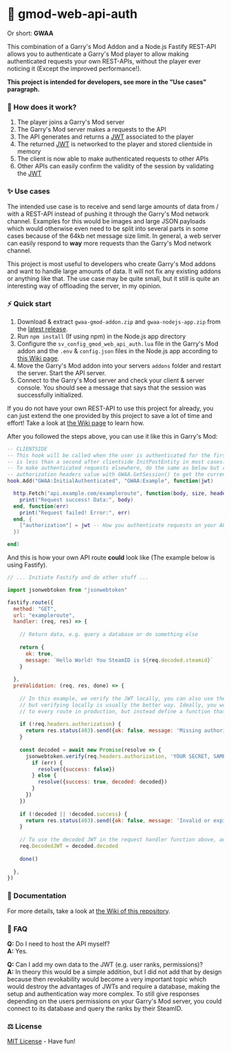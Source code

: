 # 🔑 gmod-web-api-auth

Or short: **GWAA**

This combination of a Garry's Mod Addon and a Node.js Fastify REST-API allows you to authenticate a Garry's Mod player to allow making authenticated requests your own REST-APIs, without the player ever noticing it (Except the improved performance!).

**This project is intended for developers, see more in the "Use cases" paragraph.**

### 📙 How does it work?
1. The player joins a Garry's Mod server
2. The Garry's Mod server makes a requests to the API
3. The API generates and returns a [JWT](https://jwt.io/) associated to the player
4. The returned [JWT](https://jwt.io/) is networked to the player and stored clientside in memory
5. The client is now able to make authenticated requests to other APIs
6. Other APIs can easily confirm the validity of the session by validating the [JWT](https://jwt.io/)

### ✨ Use cases
The intended use case is to receive and send large amounts of data from / with a REST-API instead of pushing it through the Garry's Mod network channel. Examples for this would be images and large JSON payloads which would otherwise even need to be split into several parts in some cases because of the 64kb net message size limit. In general, a web server can easily respond to **way** more requests than the Garry's Mod network channel.

This project is most useful to developers who create Garry's Mod addons and want to handle large amounts of data. It will not fix any existing addons or anything like that. The use case may be quite small, but it still is quite an interesting way of offloading the server, in my opinion.

### ⚡ Quick start
1. Download & extract `gwaa-gmod-addon.zip` and `gwaa-nodejs-app.zip` from the [latest release](https://github.com/luca1197/gmod-web-api-auth/releases).
2. Run `npm install` (If using npm) in the Node.js app directory
3. Configure the `sv_config_gmod_web_api_auth.lua` file in the Garry's Mod addon and the `.env` & `config.json` files in the Node.js app according to [this Wiki page](https://github.com/luca1197/gmod-web-api-auth/wiki/Configuration).
4. Move the Garry's Mod addon into your servers `addons` folder and restart the server. Start the API server.
5. Connect to the Garry's Mod server and check your client & server console. You should see a message that says that the session was successfully initialized.

If you do not have your own REST-API to use this project for already, you can just extend the one provided by this project to save a lot of time and effort! Take a look at [the Wiki page](https://github.com/luca1197/gmod-web-api-auth/wiki/Adding-your-own-routes-to-the-API) to learn how.

After you followed the steps above, you can use it like this in Garry's Mod:
```lua
-- CLIENTSIDE
-- This hook will be called when the user is authenticated for the first time which
-- is less than a second after clientside InitPostEntity in most cases.
-- To make authenticated requests elsewhere, do the same as below but replace the
-- authorization headers value with GWAA.GetSession() to get the currently valid JWT
hook.Add("GWAA:InitialAuthenticated", "GWAA:Example", function(jwt)

  http.Fetch("api.example.com/exampleroute", function(body, size, headers, code)
    print("Request success! Data:", body)
  end, function(err)
    print("Request failed! Error:", err)
  end, {
    ["authorization"] = jwt -- How you authenticate requests on your API may be completely different
  })

end)
```

And this is how your own API route **could** look like (The example below is using Fastify).
```js
// ... Initiate Fastify and do other stuff ...

import jsonwebtoken from "jsonwebtoken"

fastify.route({
  method: "GET",
  url: "exampleroute",
  handler: (req, res) => {
  
    // Return data, e.g. query a database or do something else
    
    return {
      ok: true,
      message: `Hello World! You SteamID is ${req.decoded.steamid}`
    }
    
  },
  preValidation: (req, res, done) => {
  
    // In this example, we verify the JWT locally, you can also use the /verify route of the projects API,
    // but verifying locally is usually the better way. Ideally, you would not add this big preValidation
    // to every route in production, but instead define a function that does all of this for example.
    
    if (!req.headers.authorization) {
      return res.status(403).send({ok: false, message: 'Missing authorization header'})
    }
    
    const decoded = await new Promise(resolve => {
      jsonwebtoken.verify(req.headers.authorization, 'YOUR SECRET, SAME AS SET IN .env OF PROJECT API', (err, decoded) => {
        if (err) {
          resolve({success: false})
        } else {
          resolve({success: true, decoded: decoded})
        }
      })
    })
    
    if (!decoded || !decoded.success) {
      return res.status(403).send({ok: false, message: 'Invalid or expired JWT'})
    }
    
    // To use the decoded JWT in the request handler function above, add it to the req object
    req.DecodedJWT = decoded.decoded
    
    done()
    
  },
})
```

### 📜 Documentation
For more details, take a look at [the Wiki of this repository](https://github.com/luca1197/gmod-web-api-auth/wiki).

### 🤔 FAQ
**Q:** Do I need to host the API myself?<br>
**A:** Yes.

**Q:** Can I add my own data to the JWT (e.g. user ranks, permissions)?<br>
**A:** In theory this would be a simple addition, but I did not add that by design because then revokability would become a very important topic which would destroy the advantages of JWTs and require a database, making the setup and authentication way more complex. To still give responses depending on the users permissions on your Garry's Mod server, you could connect to its database and query the ranks by their SteamID.

### ⚖️ License
[MIT License](https://github.com/luca1197/gmod-web-api-auth/blob/main/LICENSE) - Have fun!
